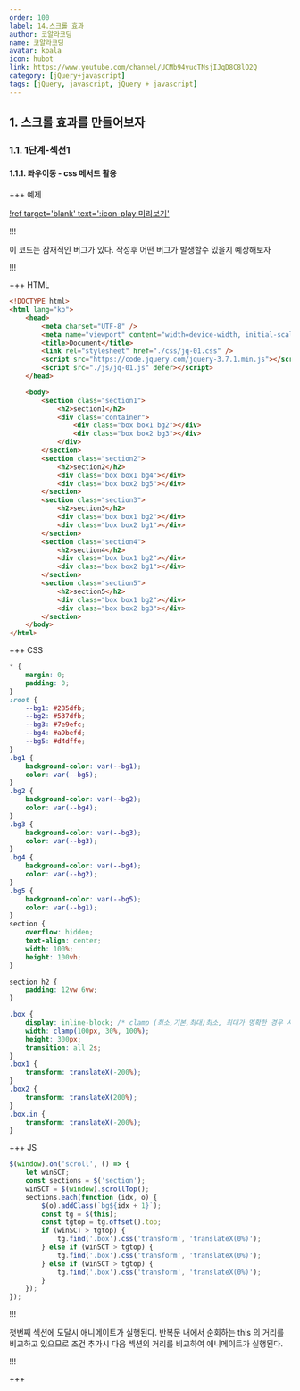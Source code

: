 ```yaml
---
order: 100
label: 14.스크롤 효과
author: 코알라코딩
name: 코알라코딩
avatar: koala
icon: hubot
link: https://www.youtube.com/channel/UCMb94yucTNsjIJqD8C8lO2Q
category: [jQuery+javascript]
tags: [jQuery, javascript, jQuery + javascript]
---
```


## 1. 스크롤 효과를 만들어보자

### 1.1. 1단계-섹션1

#### 1.1.1. 좌우이동 - css 메서드 활용

+++ 예제

[!ref target='blank' text=':icon-play:미리보기'](https://qwerewqwerew.github.io/source/jq/14/step1/play.html)

!!!

이 코드는 잠재적인 버그가 있다. 작성후 어떤 버그가 발생할수 있을지 예상해보자

!!!

+++ HTML

```html # html
<!DOCTYPE html>
<html lang="ko">
	<head>
		<meta charset="UTF-8" />
		<meta name="viewport" content="width=device-width, initial-scale=1.0" />
		<title>Document</title>
		<link rel="stylesheet" href="./css/jq-01.css" />
		<script src="https://code.jquery.com/jquery-3.7.1.min.js"></script>
		<script src="./js/jq-01.js" defer></script>
	</head>

	<body>
		<section class="section1">
			<h2>section1</h2>
			<div class="container">
				<div class="box box1 bg2"></div>
				<div class="box box2 bg3"></div>
			</div>
		</section>
		<section class="section2">
			<h2>section2</h2>
			<div class="box box1 bg4"></div>
			<div class="box box2 bg5"></div>
		</section>
		<section class="section3">
			<h2>section3</h2>
			<div class="box box1 bg2"></div>
			<div class="box box2 bg1"></div>
		</section>
		<section class="section4">
			<h2>section4</h2>
			<div class="box box1 bg2"></div>
			<div class="box box2 bg1"></div>
		</section>
		<section class="section5">
			<h2>section5</h2>
			<div class="box box1 bg2"></div>
			<div class="box box2 bg3"></div>
		</section>
	</body>
</html>
```

+++ CSS

```css # css
* {
	margin: 0;
	padding: 0;
}
:root {
	--bg1: #285dfb;
	--bg2: #537dfb;
	--bg3: #7e9efc;
	--bg4: #a9befd;
	--bg5: #d4dffe;
}
.bg1 {
	background-color: var(--bg1);
	color: var(--bg5);
}
.bg2 {
	background-color: var(--bg2);
	color: var(--bg4);
}
.bg3 {
	background-color: var(--bg3);
	color: var(--bg3);
}
.bg4 {
	background-color: var(--bg4);
	color: var(--bg2);
}
.bg5 {
	background-color: var(--bg5);
	color: var(--bg1);
}
section {
	overflow: hidden;
	text-align: center;
	width: 100%;
	height: 100vh;
}

section h2 {
	padding: 12vw 6vw;
}
```

```css # 애니메이트 효과 css
.box {
	display: inline-block; /* clamp (최소,기본,최대)최소, 최대가 명확한 경우 사용가능 */
	width: clamp(100px, 30%, 100%);
	height: 300px;
	transition: all 2s;
}
.box1 {
	transform: translateX(-200%);
}
.box2 {
	transform: translateX(200%);
}
.box.in {
	transform: translateX(-200%);
}
```

+++ JS

```js # jQuery
$(window).on('scroll', () => {
	let winSCT;
	const sections = $('section');
	winSCT = $(window).scrollTop();
	sections.each(function (idx, o) {
		$(o).addClass(`bg${idx + 1}`);
		const tg = $(this);
		const tgtop = tg.offset().top;
		if (winSCT > tgtop) {
			tg.find('.box').css('transform', 'translateX(0%)');
		} else if (winSCT > tgtop) {
			tg.find('.box').css('transform', 'translateX(0%)');
		} else if (winSCT > tgtop) {
			tg.find('.box').css('transform', 'translateX(0%)');
		}
	});
});
```

!!!

첫번째 섹션에 도달시 애니메이트가 실행된다. 반복문 내에서 순회하는 this 의 거리를 비교하고 있으므로 조건 추가시 다음 섹션의 거리를 비교하여 애니메이트가 실행된다.

!!!

+++
